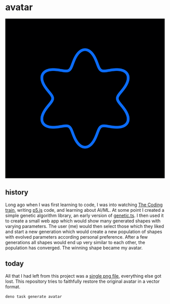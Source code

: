 # avatar

![shilangyu's avatar](./avatar.svg)

## history

Long ago when I was first learning to code, I was into watching [The Coding train](https://www.youtube.com/channel/UCvjgXvBlbQiydffZU7m1_aw), writing [p5.js](https://p5js.org/) code, and learning about AI/ML. At some point I created a simple genetic algorithm library, an early version of [genetic.ts](https://github.com/shilangyu/genetic.ts). I then used it to create a small web app which would show many generated shapes with varying parameters. The user (me) would then select those which they liked and start a new generation which would create a new population of shapes with evolved parameters according personal preference. After a few generations all shapes would end up very similar to each other, the population has converged. The winning shape became my avatar.

## today

All that I had left from this project was a [single png file](./original.png), everything else got lost. This repository tries to faithfully restore the original avatar in a vector format.

```
deno task generate avatar
```
